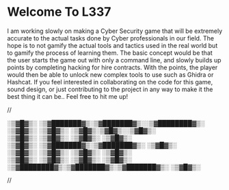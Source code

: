 # Welcome To L337

I am working slowly on making a Cyber Security game that will be extremely accurate to the actual tasks done by Cyber professionals in our field. 
The hope is to not gamify the actual tools and tactics used in the real world but to gamify the process of learning them. 
The basic concept would be that the user starts the game out with only a command line, and slowly builds up points by completing hacking for hire contracts. 
With the points, the player would then be able to unlock new complex tools to use such as Ghidra or Hashcat. 
If you feel interested in collaborating on the code for this game, sound design, or just contributing to the project in any way to make it the best thing it can be.. 
Feel free to hit me up! 

//

░▒▓█▓▒░      ░▒▓███████▓▒░▒▓███████▓▒░░▒▓████████▓▒░      
░▒▓█▓▒░             ░▒▓█▓▒░     ░▒▓█▓▒░▒▓█▓▒░░▒▓█▓▒░      
░▒▓█▓▒░             ░▒▓█▓▒░     ░▒▓█▓▒░      ░▒▓█▓▒░      
░▒▓█▓▒░      ░▒▓███████▓▒░▒▓███████▓▒░      ░▒▓█▓▒░       
░▒▓█▓▒░             ░▒▓█▓▒░     ░▒▓█▓▒░     ░▒▓█▓▒░       
░▒▓█▓▒░             ░▒▓█▓▒░     ░▒▓█▓▒░    ░▒▓█▓▒░        
░▒▓████████▓▒░▒▓███████▓▒░▒▓███████▓▒░     ░▒▓█▓▒░        
                                                          
                                                          
//
